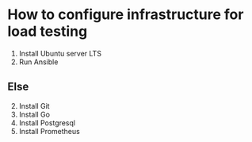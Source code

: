 # How to configure infrastructure for load testing
1. Install Ubuntu server LTS
2. Run Ansible

## Else
2. Install Git
3. Install Go
4. Install Postgresql
5. Install Prometheus
